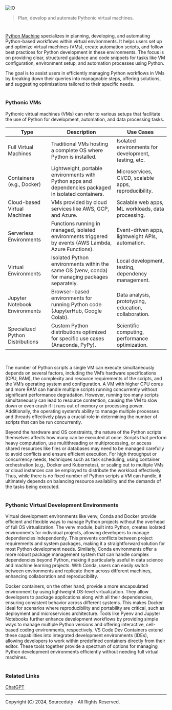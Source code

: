 ![IO](https://github.com/user-attachments/assets/a3c9ea10-763f-4559-a888-282f31ec6ad5)

> Plan, develop and automate Pythonic virtual machines.

#

[Python Machine](https://chatgpt.com/g/g-0KR2vkaU9-python-machine) specializes in planning, developing, and automating Python-based workflows within virtual environments. It helps users set up and optimize virtual machines (VMs), create automation scripts, and follow best practices for Python development in these environments. The focus is on providing clear, structured guidance and code snippets for tasks like VM configuration, environment setup, and automation processes using Python.

The goal is to assist users in efficiently managing Python workflows in VMs by breaking down their queries into manageable steps, offering solutions, and suggesting optimizations tailored to their specific needs.

#
### Pythonic VMs

Pythonic virtual machines (VMs) can refer to various setups that facilitate the use of Python for development, automation, and data processing tasks.

| Type                         | Description                                                                                          | Use Cases                                             |
|------------------------------|------------------------------------------------------------------------------------------------------|-------------------------------------------------------|
| Full Virtual Machines        | Traditional VMs hosting a complete OS where Python is installed.                                     | Isolated environments for development, testing, etc.  |
| Containers (e.g., Docker)    | Lightweight, portable environments with Python apps and dependencies packaged in isolated containers. | Microservices, CI/CD, scalable apps, reproducibility. |
| Cloud-based Virtual Machines | VMs provided by cloud services like AWS, GCP, and Azure.                                             | Scalable web apps, ML workloads, data processing.     |
| Serverless Environments      | Functions running in managed, isolated environments triggered by events (AWS Lambda, Azure Functions).| Event-driven apps, lightweight APIs, automation.      |
| Virtual Environments         | Isolated Python environments within the same OS (venv, conda) for managing packages separately.      | Local development, testing, dependency management.    |
| Jupyter Notebook Environments| Browser-based environments for running Python code (JupyterHub, Google Colab).                       | Data analysis, prototyping, education, collaboration. |
| Specialized Python Distributions | Custom Python distributions optimized for specific use cases (Anaconda, PyPy).                 | Scientific computing, performance optimization.       |

<br>

The number of Python scripts a single VM can execute simultaneously depends on several factors, including the VM’s hardware specifications (CPU, RAM), the complexity and resource requirements of the scripts, and the VM’s operating system and configuration. A VM with higher CPU cores and more RAM can handle multiple scripts running concurrently without significant performance degradation. However, running too many scripts simultaneously can lead to resource contention, causing the VM to slow down or even crash if it runs out of memory or processing power. Additionally, the operating system’s ability to manage multiple processes and threads effectively plays a crucial role in determining the number of scripts that can be run concurrently.

Beyond the hardware and OS constraints, the nature of the Python scripts themselves affects how many can be executed at once. Scripts that perform heavy computation, use multithreading or multiprocessing, or access shared resources like files or databases may need to be managed carefully to avoid conflicts and ensure efficient execution. For high throughput or concurrency needs, techniques such as task scheduling, using container orchestration (e.g., Docker and Kubernetes), or scaling out to multiple VMs or cloud instances can be employed to distribute the workload effectively. Thus, while there is no fixed number of Python scripts a VM can handle, it ultimately depends on balancing resource availability and the demands of the tasks being executed.

#
### Pythonic Virtual Development Environments

Virtual development environments like venv, Conda and Docker provide efficient and flexible ways to manage Python projects without the overhead of full OS virtualization. The venv module, built into Python, creates isolated environments for individual projects, allowing developers to manage dependencies independently. This prevents conflicts between project requirements and system packages, making it a straightforward solution for most Python development needs. Similarly, Conda environments offer a more robust package management system that can handle complex dependencies beyond Python, making it particularly useful in data science and machine learning projects. With Conda, users can easily switch between environments and replicate them across different machines, enhancing collaboration and reproducibility.

Docker containers, on the other hand, provide a more encapsulated environment by using lightweight OS-level virtualization. They allow developers to package applications along with all their dependencies, ensuring consistent behavior across different systems. This makes Docker ideal for scenarios where reproducibility and portability are critical, such as deployment and microservices architecture. Tools like Pyenv and Jupyter Notebooks further enhance development workflows by providing simple ways to manage multiple Python versions and offering interactive, cell-based coding environments, respectively. VS Code Dev Containers extend these capabilities into integrated development environments (IDEs), allowing developers to work within predefined containers directly from their editor. These tools together provide a spectrum of options for managing Python development environments efficiently without needing full virtual machines.

#
### Related Links

[ChatGPT](https://github.com/sourceduty/ChatGPT)

***
Copyright (C) 2024, Sourceduty - All Rights Reserved.
